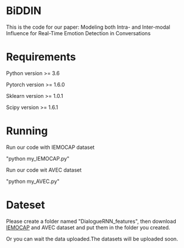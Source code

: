 # BiDDIN
This is the code for our paper: Modeling both Intra- and Inter-modal Influence for Real-Time Emotion Detection in Conversations
# Requirements
Python version >= 3.6

Pytorch version >= 1.6.0

Sklearn version >= 1.0.1

Scipy version >= 1.6.1
# Running
Run our code with IEMOCAP dataset

"python my_IEMOCAP.py"

Run our code wit AVEC dataset

"python my_AVEC.py"
# Dateset
Please create a folder named "DialogueRNN_features", then download [IEMOCAP](https://drive.google.com/drive/folders/11-3TwyLqjm7d2uKQxy_e5c_JUPYnqfKT?usp=sharing) and AVEC dataset and put them in the folder you created.

Or you can wait the data uploaded.The datasets will be uploaded soon.

